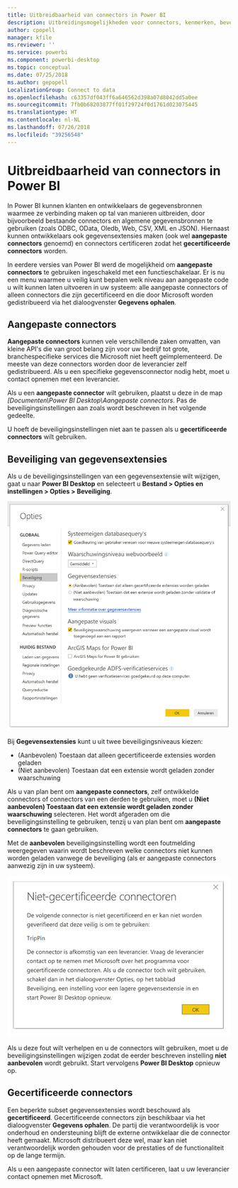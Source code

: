```yaml
---
title: Uitbreidbaarheid van connectors in Power BI
description: Uitbreidingsmogelijkheden voor connectors, kenmerken, beveiligingsinstellingen en gecertificeerde connectors
author: cpopell
manager: kfile
ms.reviewer: ''
ms.service: powerbi
ms.component: powerbi-desktop
ms.topic: conceptual
ms.date: 07/25/2018
ms.author: gepopell
LocalizationGroup: Connect to data
ms.openlocfilehash: c63357df043ff6a646562d398a07d8042dd5a0ee
ms.sourcegitcommit: 7fb0b68203877ff01f29724f0d1761d023075445
ms.translationtype: HT
ms.contentlocale: nl-NL
ms.lasthandoff: 07/26/2018
ms.locfileid: "39256548"
---
```

# <a name="connector-extensibility-in-power-bi"></a>Uitbreidbaarheid van connectors in Power BI

In Power BI kunnen klanten en ontwikkelaars de gegevensbronnen waarmee ze verbinding maken op tal van manieren uitbreiden, door bijvoorbeeld bestaande connectors en algemene gegevensbronnen te gebruiken (zoals ODBC, OData, Oledb, Web, CSV, XML en JSON). Hiernaast kunnen ontwikkelaars ook gegevensextensies maken (ook wel **aangepaste connectors** genoemd) en connectors certificeren zodat het **gecertificeerde connectors** worden.

In eerdere versies van Power BI werd de mogelijkheid om **aangepaste connectors** te gebruiken ingeschakeld met een functieschakelaar. Er is nu een menu waarmee u veilig kunt bepalen welk niveau aan aangepaste code u wilt kunnen laten uitvoeren in uw systeem: alle aangepaste connectors of alleen connectors die zijn gecertificeerd en die door Microsoft worden gedistribueerd via het dialoogvenster **Gegevens ophalen**.

## <a name="custom-connectors"></a>Aangepaste connectors

**Aangepaste connectors** kunnen vele verschillende zaken omvatten, van kleine API's die van groot belang zijn voor uw bedrijf tot grote, branchespecifieke services die Microsoft niet heeft geïmplementeerd. De meeste van deze connectors worden door de leverancier zelf gedistribueerd. Als u een specifieke gegevensconnector nodig hebt, moet u contact opnemen met een leverancier.

Als u een **aangepaste connector** wilt gebruiken, plaatst u deze in de map *\[Documenten\\Power BI Desktop\\Aangepaste connectors*. Pas de beveiligingsinstellingen aan zoals wordt beschreven in het volgende gedeelte.

U hoeft de beveiligingsinstellingen niet aan te passen als u **gecertificeerde connectors** wilt gebruiken.

## <a name="data-extension-security"></a>Beveiliging van gegevensextensies

Als u de beveiligingsinstellingen van een gegevensextensie wilt wijzigen, gaat u naar **Power BI Desktop** en selecteert u **Bestand > Opties en instellingen > Opties > Beveiliging**.

![Bepalen of u aangepaste connectors wilt kunnen laden met de beveiligingsopties voor gegevensextensies](media/desktop-connector-extensibility/data-extension-security-1.png)

Bij **Gegevensextensies** kunt u uit twee beveiligingsniveaus kiezen:

* (Aanbevolen) Toestaan dat alleen gecertificeerde extensies worden geladen
* (Niet aanbevolen) Toestaan dat een extensie wordt geladen zonder waarschuwing

Als u van plan bent om **aangepaste connectors**, zelf ontwikkelde connectors of connectors van een derden te gebruiken, moet u **(Niet aanbevolen) Toestaan dat een extensie wordt geladen zonder waarschuwing** selecteren. Het wordt afgeraden om die beveiligingsinstelling te gebruiken, tenzij u van plan bent om **aangepaste connectors** te gaan gebruiken.

Met de **aanbevolen** beveiligingsinstelling wordt een foutmelding weergegeven waarin wordt beschreven welke connectors niet kunnen worden geladen vanwege de beveiliging (als er aangepaste connectors aanwezig zijn in uw systeem).

![Er wordt een dialoogvenster weergegeven met de aangepaste connectors die niet kunnen worden geladen vanwege de beveiligingsinstellingen (in dit geval TripPin)](media/desktop-connector-extensibility/data-extension-security-2.png)

Als u deze fout wilt verhelpen en u de connectors wilt gebruiken, moet u de beveiligingsinstellingen wijzigen zodat de eerder beschreven instelling **niet aanbevolen** wordt gebruikt. Start vervolgens **Power BI Desktop** opnieuw op.

## <a name="certified-connectors"></a>Gecertificeerde connectors

Een beperkte subset gegevensextensies wordt beschouwd als **gecertificeerd**. Gecertificeerde connectors zijn beschikbaar via het dialoogvenster **Gegevens ophalen**. De partij die verantwoordelijk is voor onderhoud en ondersteuning blijft de externe ontwikkelaar die de connector heeft gemaakt. Microsoft distribueert deze wel, maar kan niet verantwoordelijk worden gehouden voor de prestaties of de functionaliteit op de lange termijn.

Als u een aangepaste connector wilt laten certificeren, laat u uw leverancier contact opnemen met Microsoft.
